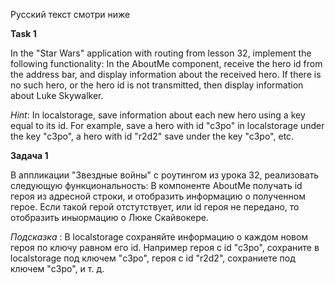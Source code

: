 Русский текст смотри ниже

**Task 1**

In the "Star Wars" application with routing from lesson 32, implement the following functionality: In the AboutMe component, receive the hero id from the address bar, and display information about the received hero. If there is no such hero, or the hero id is not transmitted, then display information about Luke Skywalker.

*Hint*: In localstorage, save information about each new hero using a key equal to its id. For example, save a hero with id "c3po" in localstorage under the key "c3po", a hero with id "r2d2" save under the key "c3po", etc.


**Задача 1**

В аппликации "Звездные войны" с роутингом из урока 32, реализовать следующую функциональность: В компоненте AboutMe получать id героя из адресной строки, и отобразить информацию о полученном герое. Если такой герой отстутствует, или id героя не передано, то отобразить иныормацию о Люке Скайвокере.

*Подсказка* : В localstorage сохраняйте информацию о каждом новом героя по ключу равном его id. Например героя с id "c3po", сохраните в localstorage под ключем "c3po", героя с id "r2d2", сохраниете под ключем "c3po", и т. д.